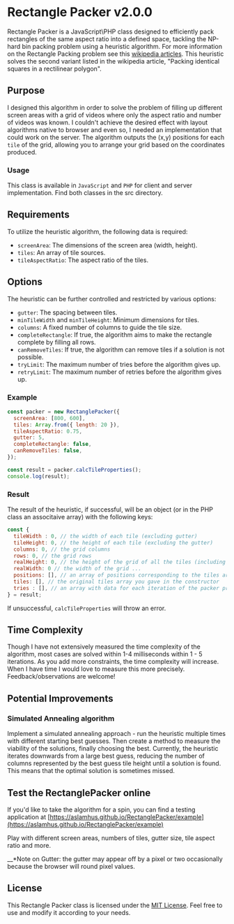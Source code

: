 # Rectangle Packer v2.0.0

Rectangle Packer is a JavaScript\PHP class designed to efficiently pack rectangles of the same aspect ratio into a defined space, tackling the NP-hard bin packing problem using a heuristic algorithm. For more information on the Rectangle Packing problem see this [wikipedia articles](https://en.wikipedia.org/wiki/Rectangle_packing). This heuristic solves the second variant listed in the wikipedia article, "Packing identical squares in a rectilinear polygon".

## Purpose

I designed this algorithm in order to solve the problem of filling up different screen areas with a grid of videos where only the aspect ratio and number of videos was known. I couldn't achieve the desired effect with layout algorithms native to browser and even so, I needed an implementation that could work on the server. The algorithm outputs the (x,y) positions for each `tile` of the grid, allowing you to arrange your grid based on the coordinates produced.

### Usage

This class is available in `JavaScript` and `PHP` for client and server implementation. Find both classes in the src directory.

## Requirements

To utilize the heuristic algorithm, the following data is required:

- `screenArea`: The dimensions of the screen area (width, height).
- `tiles`: An array of tile sources.
- `tileAspectRatio`: The aspect ratio of the tiles.

## Options

The heuristic can be further controlled and restricted by various options:

- `gutter`: The spacing between tiles.
- `minTileWidth` and `minTileHeight`: Minimum dimensions for tiles.
- `columns`: A fixed number of columns to guide the tile size.
- `completeRectangle`: If true, the algorithm aims to make the rectangle complete by filling all rows.
- `canRemoveTiles`: If true, the algorithm can remove tiles if a solution is not possible.
- `tryLimit`: The maximum number of tries before the algorithm gives up.
- `retryLimit`: The maximum number of retries before the algorithm gives up.

### Example

```javascript
const packer = new RectanglePacker({
  screenArea: [800, 600],
  tiles: Array.from({ length: 20 }),
  tileAspectRatio: 0.75,
  gutter: 5,
  completeRectangle: false,
  canRemoveTiles: false,
});

const result = packer.calcTileProperties();
console.log(result);
```

### Result

The result of the heuristic, if successful, will be an object (or in the PHP class an associtaive array) with the following keys:

```javascript
const {
  tileWidth : 0, // the width of each tile (excluding gutter)
  tileHeight: 0, // the height of each tile (excluding the gutter)
  columns: 0, // the grid columns
  rows: 0, // the grid rows
  realHeight: 0, // the height of the grid of all the tiles (including gutter)
  realWidth: 0 // the width of the grid ...
  positions: [], // an array of positions corresponding to the tiles array you gave in the constructor. Each tile has an (x,y) coordinate according to its position in the grid
  tiles: [], // the original tiles array you gave in the constructor
  tries : [], // an array with data for each iteration of the packer providing granular analysis of the heuristic
} = result;
```

If unsuccessful, `calcTileProperties` will throw an error.

## Time Complexity

Though I have not extensively measured the time complexity of the algorithm, most
cases are solved within 1-4 milliseconds within 1 - 5 iterations. As you add more constraints, the time complexity will increase. When I have time I would love to measure this more precisely. Feedback/observations are welcome!

## Potential Improvements

### Simulated Annealing algorithm

Implement a simulated annealing approach - run the heuristic multiple times with different starting best guesses. Then create a method to measure the viability of the solutions, finally choosing the best. Currently, the heuristic iterates downwards from a large best guess, reducing the number of columns represented by the best guess tile height until a solution is found. This means that the optimal solution is sometimes missed.

## Test the RectanglePacker online

If you'd like to take the algorithm for a spin, you can find a testing application at [https://aslamhus.github.io/RectanglePacker/example](https://aslamhus.github.io/RectanglePacker/example)

Play with different screen areas, numbers of tiles, gutter size, tile aspect ratio and more.

\_\_\*Note on Gutter: the gutter may appear off by a pixel or two occasionally because the browser will round pixel values.

## License

This Rectangle Packer class is licensed under the [MIT License](LICENSE). Feel free to use and modify it according to your needs.
